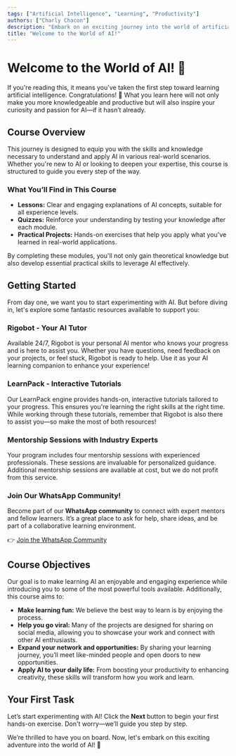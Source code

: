 ```yaml
---
tags: ["Artificial Intelligence", "Learning", "Productivity"]  
authors: ["Charly Chacon"]  
description: "Embark on an exciting journey into the world of artificial intelligence. This course will equip you with essential AI knowledge, practical skills, and a supportive learning community."  
title: "Welcome to the World of AI!"  
---
```


# Welcome to the World of AI! 🚀  

If you're reading this, it means you've taken the first step toward learning artificial intelligence. Congratulations! 🎉 What you learn here will not only make you more knowledgeable and productive but will also inspire your curiosity and passion for AI—if it hasn’t already.  

## Course Overview  

This journey is designed to equip you with the skills and knowledge necessary to understand and apply AI in various real-world scenarios. Whether you're new to AI or looking to deepen your expertise, this course is structured to guide you every step of the way.  

### What You’ll Find in This Course  

- **Lessons:** Clear and engaging explanations of AI concepts, suitable for all experience levels.  
- **Quizzes:** Reinforce your understanding by testing your knowledge after each module.  
- **Practical Projects:** Hands-on exercises that help you apply what you've learned in real-world applications.  

By completing these modules, you'll not only gain theoretical knowledge but also develop essential practical skills to leverage AI effectively.  

## Getting Started  

From day one, we want you to start experimenting with AI. But before diving in, let's explore some fantastic resources available to support you:  

### **Rigobot - Your AI Tutor**  
Available 24/7, Rigobot is your personal AI mentor who knows your progress and is here to assist you. Whether you have questions, need feedback on your projects, or feel stuck, Rigobot is ready to help. Use it as your AI learning companion to enhance your experience!  

### **LearnPack - Interactive Tutorials**  
Our LearnPack engine provides hands-on, interactive tutorials tailored to your progress. This ensures you're learning the right skills at the right time. While working through these tutorials, remember that Rigobot is also there to assist you—so make the most of both resources!  

### **Mentorship Sessions with Industry Experts**  
Your program includes four mentorship sessions with experienced professionals. These sessions are invaluable for personalized guidance. Additional mentorship sessions are available at cost, but we do not profit from this service.  

### **Join Our WhatsApp Community!**  
Become part of our **WhatsApp community** to connect with expert mentors and fellow learners. It’s a great place to ask for help, share ideas, and be part of a collaborative learning environment.  

👉 [Join the WhatsApp Community](https://chat.whatsapp.com/CBppI0ulMt8Dx4Fsw9AreG)  

## Course Objectives  

Our goal is to make learning AI an enjoyable and engaging experience while introducing you to some of the most powerful tools available. Additionally, this course aims to:  

- **Make learning fun:** We believe the best way to learn is by enjoying the process.  
- **Help you go viral:** Many of the projects are designed for sharing on social media, allowing you to showcase your work and connect with other AI enthusiasts.  
- **Expand your network and opportunities:** By sharing your learning journey, you’ll meet like-minded people and open doors to new opportunities.  
- **Apply AI to your daily life:** From boosting your productivity to enhancing creativity, these skills will transform how you work and learn.  

## Your First Task  

Let’s start experimenting with AI! Click the **Next** button to begin your first hands-on exercise. Don't worry—we’ll guide you step by step.  

We’re thrilled to have you on board. Now, let's embark on this exciting adventure into the world of AI! 🚀